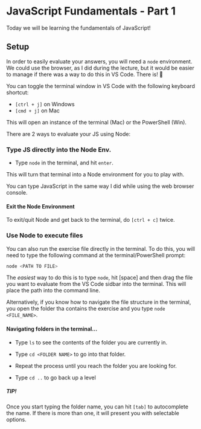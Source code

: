 # JavaScript Fundamentals - Part 1


Today we will be learning the fundamentals of JavaScript!

## Setup

In order to easily evaluate your answers, you will need a `node` environment. We could use the browser, as I did during the lecture, but it would be easier to manage if there was a way to do this in VS Code. There is! 🤯

You can toggle the terminal window in VS Code with the following keyboard shortcut:

- `[ctrl + j]` on Windows
- `[cmd + j]` on Mac

This will open an instance of the terminal (Mac) or the PowerShell (Win).

There are 2 ways to evaluate your JS using Node:

### Type JS directly into the Node Env.

- Type `node` in the terminal, and hit `enter`.

This will turn that terminal into a Node environment for you to play with.

You can type JavaScript in the same way I did while using the web browser console.

#### Exit the Node Environment

To exit/quit Node and get back to the terminal, do `[ctrl + c]` twice.

### Use Node to execute files

You can also run the exercise file directly in the terminal. To do this, you will need to type the following command at the terminal/PowerShell prompt:

```js
node <PATH TO FILE>
```

The _easiest_ way to do this is to type `node`, hit [space] and then drag the file you want to evaluate from the VS Code sidbar into the terminal. This will place the path into the command line.

Alternatively, if you know how to navigate the file structure in the terminal, you open the folder tha contains the exercise and you type `node <FILE_NAME>`.

#### Navigating folders in the terminal...

- Type `ls` to see the contents of the folder you are currently in.
- Type `cd <FOLDER NAME>` to go into that folder.
- Repeat the process until you reach the folder you are looking for.

- Type `cd ..` to go back up a level

##### TIP!

Once you start typing the folder name, you can hit `[tab]` to autocomplete the name. If there is more than one, it will present you with selectable options.
